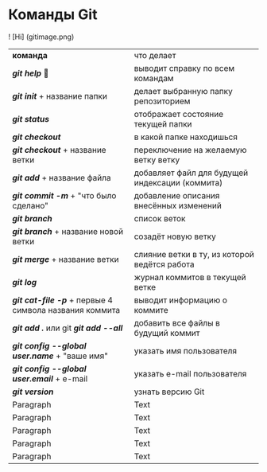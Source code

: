 # **Команды Git**

! [Hi]  (gitimage.png)

|  |  |
| ----------- | ----------- |
| **команда**  | что делает |
 *__git help__*  🤩| выводит справку по всем командам |
| *__git init__* + название папки | делает выбранную папку репозиторием |
|*__git status__*  | отображает состояние текущей папки |
| *__git checkout__*   | в какой папке находишься |
| *__git checkout__* + название ветки | переключение на желаемую ветку ветку|
| *__git add__* + название файла | добавляет файл для будущей индексации (коммита) |
| *__git commit -m__* + "что было сделано"| добавление описания внесённых изменений  |
| *__git branch__* | список веток |
| *__git branch__* + название новой ветки | созадёт новую ветку |
| *__git merge__* + название ветки | слияние ветки в ту, из которой ведётся работа |
| *__git log__*  | журнал коммитов в текущей ветке|
| *__git cat-file -p__* + первые 4 символа названия коммита|выводит информацию о коммите 
| *__git add .__* или git *__git add --all__* | добавить все файлы в будущий коммит |
| *__git config --global user.name__* + "ваше имя" | указать имя пользователя |
| *__git config --global user.email__* + e-mail | указать e-mail пользователя |
| *__git version__* | узнать версию Git |
| Paragraph | Text |
| Paragraph | Text |
| Paragraph | Text |
| Paragraph | Text |
| Paragraph | Text |

